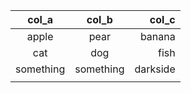 |col_a|col_b|col_c|
|:---:|:---:|----:|
|apple|pear|banana|
|cat|dog|fish|
|something|something|darkside|
|||

